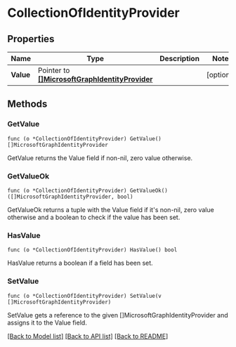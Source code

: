 # CollectionOfIdentityProvider

## Properties

Name | Type | Description | Notes
------------ | ------------- | ------------- | -------------
**Value** | Pointer to [**[]MicrosoftGraphIdentityProvider**](microsoft.graph.identityProvider.md) |  | [optional] 

## Methods

### GetValue

`func (o *CollectionOfIdentityProvider) GetValue() []MicrosoftGraphIdentityProvider`

GetValue returns the Value field if non-nil, zero value otherwise.

### GetValueOk

`func (o *CollectionOfIdentityProvider) GetValueOk() ([]MicrosoftGraphIdentityProvider, bool)`

GetValueOk returns a tuple with the Value field if it's non-nil, zero value otherwise
and a boolean to check if the value has been set.

### HasValue

`func (o *CollectionOfIdentityProvider) HasValue() bool`

HasValue returns a boolean if a field has been set.

### SetValue

`func (o *CollectionOfIdentityProvider) SetValue(v []MicrosoftGraphIdentityProvider)`

SetValue gets a reference to the given []MicrosoftGraphIdentityProvider and assigns it to the Value field.


[[Back to Model list]](../README.md#documentation-for-models) [[Back to API list]](../README.md#documentation-for-api-endpoints) [[Back to README]](../README.md)


